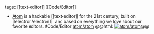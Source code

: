 tags:: [[text-editor]] [[Code/Editor]]

- [Atom](https://atom-editor.cc/) is a hackable [[text-editor]] for the 21st century, built on [[electron/electron]], and based on everything we love about our favorite editors. #Code/Editor
  [atom/atom](https://github.com/atom/atom)
  @@html: <a href="https://github.com/atom/atom/"><img src="https://github-readme-stats-astronomer.vercel.app/api/pin/?username=atom&repo=atom&theme=tokyonight" alt="atom/atom"/></a>@@